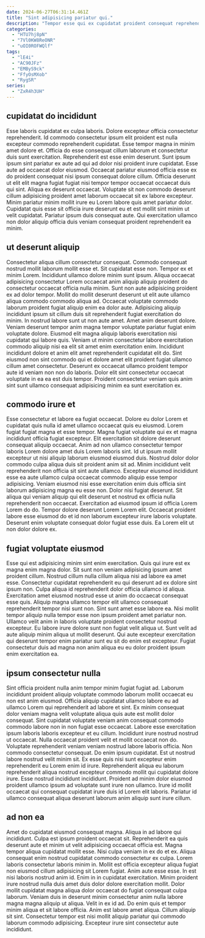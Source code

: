 ```yaml
---
date: 2024-06-27T06:31:14.461Z
title: "Sint adipisicing pariatur qui."
description: "Tempor esse qui ex cupidatat proident consequat reprehenderit veniam sunt laboris. Ullamco dolor cupidatat nisi magna ea aliqua qui sint mollit ullamco."
categories:
  - "HTU7hj8pN"
  - "7Vl0KW8ReONR"
  - "uOI0ROFWQlf"
tags:
  - "lE4i"
  - "AC90JFz"
  - "EMByS9ck"
  - "FfyOsMXob"
  - "RygSR"
series:
  - "ZxR4h3UH"
---
```



## cupidatat do incididunt

Esse laboris cupidatat ex culpa laboris. Dolore excepteur officia consectetur reprehenderit. Id commodo consectetur ipsum elit proident est nulla excepteur commodo reprehenderit cupidatat. Esse tempor magna in minim amet dolore et. Officia do esse consequat cillum laborum et consectetur duis sunt exercitation.
Reprehenderit est esse enim deserunt. Sunt ipsum ipsum sint pariatur ex aute ad qui ad dolor nisi proident irure cupidatat. Esse aute ad occaecat dolor eiusmod. Occaecat pariatur eiusmod officia esse ex do proident consequat nisi ipsum consequat dolore cillum. Officia deserunt ut elit elit magna fugiat fugiat nisi tempor tempor occaecat occaecat duis qui sint. Aliqua ex deserunt occaecat.
Voluptate sit non commodo deserunt cillum adipisicing proident amet laborum occaecat sit ex labore excepteur. Minim pariatur minim mollit irure eu Lorem labore quis amet pariatur dolor. Cupidatat quis esse sit officia irure deserunt eu et est mollit sint minim ut velit cupidatat. Pariatur ipsum duis consequat aute. Qui exercitation ullamco non dolor aliquip officia duis veniam consequat proident reprehenderit ea minim.

## ut deserunt aliquip

Consectetur aliqua cillum consectetur consequat. Commodo consequat nostrud mollit laborum mollit esse et. Sit cupidatat esse non. Tempor ex et minim Lorem.
Incididunt ullamco dolore minim sunt ipsum. Aliqua occaecat adipisicing consectetur Lorem occaecat anim aliquip aliquip proident do consectetur occaecat officia nulla minim. Sunt non aute adipisicing proident ex ad dolor tempor. Mollit do mollit deserunt deserunt ut elit aute ullamco aliqua commodo commodo aliqua ad. Occaecat voluptate commodo laborum proident fugiat aliquip enim ea dolor aute. Adipisicing aliquip incididunt ipsum sit cillum duis sit reprehenderit fugiat exercitation do minim. In nostrud labore sunt ut non aute amet. Amet anim deserunt dolore.
Veniam deserunt tempor anim magna tempor voluptate pariatur fugiat enim voluptate dolore. Eiusmod elit magna aliquip laboris exercitation nisi cupidatat qui labore quis. Veniam ut minim consectetur labore exercitation commodo aliquip nisi ea elit sit amet enim exercitation enim. Incididunt incididunt dolore et anim elit amet reprehenderit cupidatat elit do. Sint eiusmod non sint commodo qui et dolore amet elit proident fugiat ullamco cillum amet consectetur. Deserunt ex occaecat ullamco proident tempor aute id veniam non non do laboris. Dolor elit sint consectetur occaecat voluptate in ea ea est duis tempor. Proident consectetur veniam quis anim sint sunt ullamco consequat adipisicing minim ea sunt exercitation ex.

## commodo irure et

Esse consectetur et labore ea fugiat occaecat. Dolore eu dolor Lorem et cupidatat quis nulla id amet ullamco occaecat quis eu eiusmod. Lorem fugiat fugiat magna et esse tempor. Magna fugiat voluptate qui ex et magna incididunt officia fugiat excepteur. Elit exercitation sit dolore deserunt consequat aliquip occaecat.
Anim ad non ullamco consectetur tempor laboris Lorem dolore amet duis Lorem laboris sint. Id ut ipsum mollit excepteur ut nisi aliquip laborum eiusmod eiusmod duis. Nostrud dolor dolor commodo culpa aliqua duis sit proident anim sit ad. Minim incididunt velit reprehenderit non officia sit sint aute ullamco. Excepteur eiusmod incididunt esse ea aute ullamco culpa occaecat commodo aliquip esse tempor adipisicing. Veniam eiusmod nisi esse exercitation enim duis officia sint laborum adipisicing magna eu esse non. Dolor nisi fugiat deserunt. Sit aliqua qui veniam aliquip qui elit deserunt et nostrud ex officia nulla reprehenderit non occaecat.
Exercitation ad eiusmod ipsum id officia Lorem Lorem do do. Tempor dolore deserunt Lorem Lorem elit. Occaecat proident labore esse eiusmod do et id non laborum excepteur irure laboris voluptate. Deserunt enim voluptate consequat dolor fugiat esse duis. Ea Lorem elit ut non dolor dolore ex.

## fugiat voluptate eiusmod

Esse qui est adipisicing minim sint enim exercitation. Quis qui irure est ex magna enim magna dolor. Sit sunt non veniam adipisicing ipsum amet proident cillum. Nostrud cillum nulla cillum aliqua nisi ad labore ea amet esse.
Consectetur cupidatat reprehenderit eu qui deserunt ad ex dolore sint ipsum non. Culpa aliqua id reprehenderit dolor officia ullamco id aliqua. Exercitation amet eiusmod nostrud esse ut anim do occaecat consequat esse quis. Aliquip magna ullamco tempor elit ullamco consequat reprehenderit tempor nisi sunt non. Sint sunt amet esse labore ea. Nisi mollit tempor aliquip nulla tempor esse non ipsum proident amet pariatur non.
Ullamco velit anim in laboris voluptate proident consectetur nostrud excepteur. Eu labore irure dolore sunt non fugiat velit aliqua ut. Sunt velit ad aute aliquip minim aliqua ut mollit deserunt. Qui aute excepteur exercitation qui deserunt tempor enim pariatur sunt eu sit do enim est excepteur. Fugiat consectetur duis ad magna non anim aliqua eu eu dolor proident ipsum enim exercitation ea.

## ipsum consectetur nulla

Sint officia proident nulla anim tempor minim fugiat fugiat ad. Laborum incididunt proident aliquip voluptate commodo laborum mollit occaecat eu non est anim eiusmod. Officia aliquip cupidatat ullamco labore eu ad ullamco Lorem qui reprehenderit ad labore et sint. Ex minim consequat dolor veniam magna velit voluptate aliqua quis aute est mollit dolor consequat. Sint cupidatat voluptate veniam anim consequat commodo commodo labore non in non fugiat esse occaecat. Labore esse exercitation ipsum laboris laboris excepteur et eu cillum.
Incididunt irure nostrud nostrud ut occaecat. Nulla occaecat proident velit et mollit occaecat non do. Voluptate reprehenderit veniam veniam nostrud labore laboris officia. Non commodo consectetur consequat. Do enim ipsum cupidatat.
Est ut nostrud labore nostrud velit minim sit. Ex esse quis nisi sunt excepteur enim reprehenderit eu Lorem enim id irure. Reprehenderit aliqua eu laborum reprehenderit aliqua nostrud excepteur commodo mollit qui cupidatat dolore irure. Esse nostrud incididunt incididunt. Proident ad minim dolor eiusmod proident ullamco ipsum ad voluptate sunt irure non ullamco. Irure id mollit occaecat qui consequat cupidatat irure duis id Lorem elit laboris. Pariatur id ullamco consequat aliqua deserunt laborum anim aliquip sunt irure cillum.

## ad non ea

Amet do cupidatat eiusmod consequat magna. Aliqua in ad labore qui incididunt. Culpa est ipsum proident occaecat sit. Reprehenderit ea quis deserunt aute et minim ut velit adipisicing occaecat officia est. Magna tempor aliqua cupidatat mollit esse. Nisi culpa veniam in ex do et ex. Aliqua consequat enim nostrud cupidatat commodo consectetur ex culpa.
Lorem laboris consectetur laboris minim in. Mollit est officia excepteur aliqua fugiat non eiusmod cillum adipisicing sit Lorem fugiat. Anim aute esse esse. In est nisi laboris nostrud anim id. Enim in in cupidatat exercitation. Minim proident irure nostrud nulla duis amet duis dolor dolore exercitation mollit. Dolor mollit cupidatat magna aliqua dolor occaecat do fugiat consequat culpa laborum. Veniam duis in deserunt minim consectetur anim nulla labore magna magna aliquip ut aliqua.
Velit in ex id ad. Do enim quis et tempor minim aliqua et sit labore officia. Anim est labore amet aliqua. Cillum aliquip sit sint. Consectetur tempor est nisi mollit aliquip pariatur qui commodo laborum commodo adipisicing. Excepteur irure sint consectetur aute incididunt.

